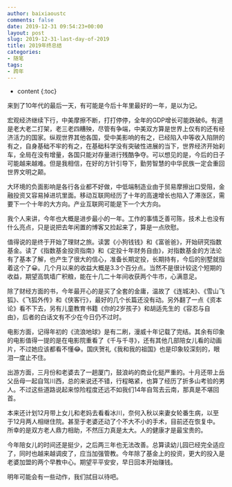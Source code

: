 ```yaml
---
author: baixiaoustc
comments: false
date: 2019-12-31 09:54:23+00:00
layout: post
slug: 2019-12-31-last-day-of-2019
title: 2019年终总结
categories:
- 随笔
tags:
- 跨年 
---
```


* content 
{:toc}

来到了10年代的最后一天，有可能是今后十年里最好的一年，是以为记。

宏观经济继续下行，中美摩擦不断，打打停停，全年的GDP增长可能跌破6。有道是老大老二打架，老三老四糟殃，尽管有争端，中美双方算是世界上仅有的还有经济活力的国家。纵观世界其他各国，受中美影响的有之，已经陷入中等收入陷阱的有之，自身基础不牢的有之，在基础科学没有突破性进展的当下，世界经济开始刹车，全局在没有增量，各国只能对存量进行残酷争夺。可以想见的是，今后的日子可能越来越难。但是我相信，在好的方针引导下，勤劳智慧的中华民族一定会重回世界文明之颠。

大环境的负面影响是各行各业都不好做，中低端制造业由于贸易摩擦出口受阻，金融投资又容易掉进坑里面。移动互联网经历了十年的高速增长也陷入了滞涨区，需要下一个十年的大方向。产业互联网可能是下一个大方向。

我个人来讲，今年也大概是进步最小的一年。工作的事情乏善可陈，技术上也没有什么亮点，只是说把去年闲置的博客又捡起来了，算是一点欣慰。

值得说的是终于开始了理财之旅。读罢《小狗钱钱》和《富爸爸》，开始研究指数基金。读了《指数基金投资指南》和《定投十年财务自由》，对指数基金的方法论有了基本了解，也产生了很大的信心，准备长期定投，长期持有，今后的别墅就指着这个了😀。几个月以来的收益大概是3.3个百分点。当然不是很计较这个短期的收益，期望高筑墙广积粮，能在十几二十年间收获两个牛市，心满意足。

除了财经方面的书，今年最开心的是买了全套的金庸，温故了《连城决》、《雪山飞狐》、《飞狐外传》和《侠客行》，最好的几个长篇还没有动。另外翻了一点《资本论》看不下去，另有儿童教育书籍《你的2岁孩子》和胡适先生的《容忍与自由》，后者的白话文有不少在今日仍不过时。

电影方面，记得年初的《流浪地球》是有二刷，漫威十年记载了完结。其余有印象的电影值得一提的是在电影院重看了《千与千寻》，还有其他几部陪女儿看的动画片，不过她应该都看不懂😂。国庆贺礼《我和我的祖国》也是印象较深刻的，眼泪一度止不住。

出游方面，三月份和老婆去了一趟厦门，鼓浪屿的商业化挺严重的。十月还带上岳父岳母一起自驾川西，总的来说还不错，行程略紧，也算了经历了折多山考验的男人。不过这些道路说起来惊险程度还远不如我们14年自驾去云南，那真是不堪回首。

本来还计划12月带上女儿和老妈去看看冰川，奈何入秋以来妻女轮番生病，以至于12月两人相继住院。甚至于老婆还动了个不大不小的手术，目前还在恢复中。所幸的是双方老人鼎力相助，不然压力真是太大。人的健康才是最宝贵的。

今年陪女儿的时间还是挺少，之后两三年也无法改善。总算读幼儿园已经完全适应了，同时也越来越调皮了，应当加强管教。今年除了基金上的投资，更大的投入是老婆加盟的两个早教中心。期望平平安安，早日回本开始赚钱。

明年可能会有一些动作，我们拭目以待吧。
